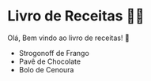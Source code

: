 # Livro de Receitas :cook:

Olá, Bem vindo ao livro de receitas! :wave:

* Strogonoff de Frango
* Pavê de Chocolate
* Bolo de Cenoura

